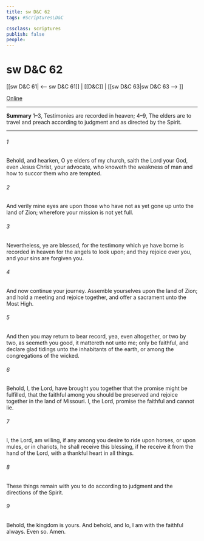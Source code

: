 ```yaml
---
title: sw D&C 62
tags: #Scriptures\D&C

cssclass: scriptures
publish: false
people:
---
```


# sw D&C 62
[[sw D&C 61| <-- sw D&C 61]] | [[D&C]] | [[sw D&C 63|sw D&C 63 --> ]]

[Online](https://churchofjesuschrist.org/study/scriptures/dc-testament/dc/62?lang=eng)

---
__Summary__
1–3, Testimonies are recorded in heaven; 4–9, The elders are to travel and preach according to judgment and as directed by the Spirit.

---
###### 1 
Behold, and hearken, O ye elders of my church, saith the Lord your God, even Jesus Christ, your advocate, who knoweth the weakness of man and how to succor them who are tempted.

###### 2 
And verily mine eyes are upon those who have not as yet gone up unto the land of Zion; wherefore your mission is not yet full.

###### 3 
Nevertheless, ye are blessed, for the testimony which ye have borne is recorded in heaven for the angels to look upon; and they rejoice over you, and your sins are forgiven you.

###### 4 
And now continue your journey. Assemble yourselves upon the land of Zion; and hold a meeting and rejoice together, and offer a sacrament unto the Most High.

###### 5 
And then you may return to bear record, yea, even altogether, or two by two, as seemeth you good, it mattereth not unto me; only be faithful, and declare glad tidings unto the inhabitants of the earth, or among the congregations of the wicked.

###### 6 
Behold, I, the Lord, have brought you together that the promise might be fulfilled, that the faithful among you should be preserved and rejoice together in the land of Missouri. I, the Lord, promise the faithful and cannot lie.

###### 7 
I, the Lord, am willing, if any among you desire to ride upon horses, or upon mules, or in chariots, he shall receive this blessing, if he receive it from the hand of the Lord, with a thankful heart in all things.

###### 8 
These things remain with you to do according to judgment and the directions of the Spirit.

###### 9 
Behold, the kingdom is yours. And behold, and lo, I am with the faithful always. Even so. Amen.

